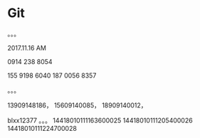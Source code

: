 # Git

。。。

2017.11.16  AM

0914 238 8054

155 9198 6040
187 0056 8357

。。。

13909148186，
15609140085，
18909140012，

blxx12377
。。。
14418010111163600025
14418010111205400026
14418010111224700028
